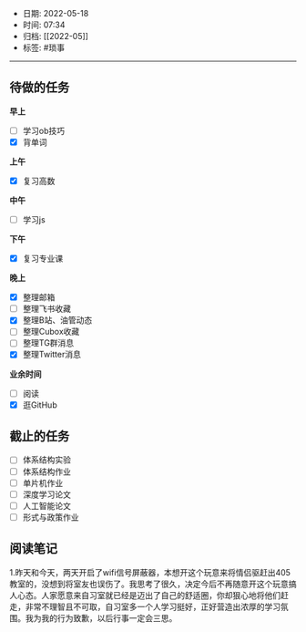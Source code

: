 - 日期: 2022-05-18
- 时间: 07:34
- 归档: [[2022-05]]
- 标签: #琐事 
---

## 待做的任务

**早上**

- [ ] 学习ob技巧
- [x] 背单词

**上午**

- [x] 复习高数

**中午**

- [ ] 学习js

**下午**

- [x] 复习专业课

**晚上**

- [x] 整理邮箱
- [ ] 整理飞书收藏
- [x] 整理B站、油管动态
- [ ] 整理Cubox收藏
- [ ] 整理TG群消息
- [x] 整理Twitter消息

**业余时间**

- [ ] 阅读 
- [x] 逛GitHub

## 截止的任务

- [ ] 体系结构实验
- [ ] 体系结构作业
- [ ] 单片机作业
- [ ] 深度学习论文
- [ ] 人工智能论文
- [ ] 形式与政策作业

## 阅读笔记

1.昨天和今天，两天开启了wifi信号屏蔽器，本想开这个玩意来将情侣驱赶出405教室的，没想到将室友也误伤了。我思考了很久，决定今后不再随意开这个玩意搞人心态。人家愿意来自习室就已经是迈出了自己的舒适圈，你却狠心地将他们赶走，非常不理智且不可取，自习室多一个人学习挺好，正好营造出浓厚的学习氛围。我为我的行为致歉，以后行事一定会三思。